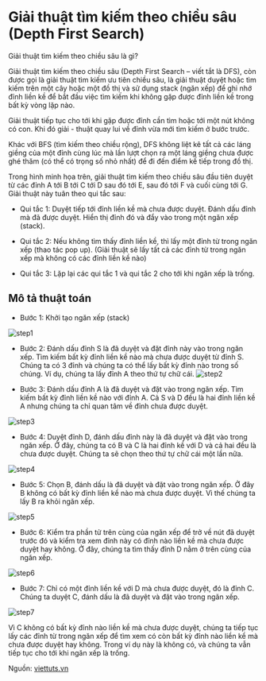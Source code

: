 # Giải thuật tìm kiếm theo chiều sâu (Depth First Search)

Giải thuật tìm kiếm theo chiều sâu là gì?

Giải thuật tìm kiếm theo chiều sâu (Depth First Search – viết tắt là DFS), còn được gọi là giải thuật tìm kiếm ưu tiên chiều sâu, là giải thuật duyệt hoặc tìm kiếm trên một cây hoặc một đồ thị và sử dụng stack (ngăn xếp) để ghi nhớ đỉnh liền kề để bắt đầu việc tìm kiếm khi không gặp được đỉnh liền kề trong bất kỳ vòng lặp nào. 

Giải thuật tiếp tục cho tới khi gặp được đỉnh cần tìm hoặc tới một nút không có con. Khi đó giải - thuật quay lui về đỉnh vừa mới tìm kiếm ở bước trước.

<img src="https://github.com/NamBui2k4/Study/assets/126387062/6a6c27e8-146d-4cb8-9346-7552ea93a803" style="position:absolute; left:3000px">


Khác với BFS (tìm kiếm theo chiều rộng), DFS không liệt kê tất cả các láng giềng của một đỉnh cùng lúc mà lần lượt chọn ra một láng giềng chưa được ghé thăm (có thể có trọng số nhỏ nhất) để đi đến điểm kế tiếp trong đồ thị. 

Trong hình minh họa trên, giải thuật tìm kiếm theo chiều sâu đầu tiên duyệt từ các đỉnh A tới B tới C tới D sau đó tới E, sau đó tới F và cuối cùng tới G. Giải thuật này tuân theo qui tắc sau:

- Qui tắc 1: Duyệt tiếp tới đỉnh liền kề mà chưa được duyệt. Đánh dấu đỉnh mà đã được duyệt. Hiển thị đỉnh đó và đẩy vào trong một ngăn xếp (stack).

- Qui tắc 2: Nếu không tìm thấy đỉnh liền kề, thì lấy một đỉnh từ trong ngăn xếp (thao tác pop up). (Giải thuật sẽ lấy tất cả các đỉnh từ trong ngăn xếp mà không có các đỉnh liền kề nào)

- Qui tắc 3: Lặp lại các qui tắc 1 và qui tắc 2 cho tới khi ngăn xếp là trống.

## Mô tả thuật toán

- Bước 1: Khởi tạo ngăn xếp (stack)

![step1](https://github.com/NamBui2k4/Study/assets/126387062/7896a26b-12c4-40c3-8c57-d1ad61da5b15)

- Bước 2: Đánh dấu đỉnh S là đã duyệt và đặt đỉnh này vào trong ngăn xếp. Tìm kiếm bất kỳ đỉnh liền kề nào mà chưa được duyệt từ đỉnh S. Chúng ta có 3 đỉnh và chúng ta có thể lấy bất kỳ đỉnh nào trong số chúng. Ví dụ, chúng ta lấy đỉnh A theo thứ tự chữ cái.
![step2](https://github.com/NamBui2k4/Study/assets/126387062/595d72d0-37d1-4304-9478-2925d56cc1a0)

- Bước 3: Đánh dấu đỉnh A là đã duyệt và đặt vào trong ngăn xếp. Tìm kiếm bất kỳ đỉnh liền kề nào với đỉnh A. Cả S và D đều là hai đỉnh liền kề A nhưng chúng ta chỉ quan tâm về đỉnh chưa được duyệt.

![step3](https://github.com/NamBui2k4/Study/assets/126387062/68b7f6a5-3cc9-4d7f-99ed-e7199c92b565)


- Bước 4: Duyệt đỉnh D, đánh dấu đỉnh này là đã duyệt và đặt vào trong ngăn xếp. Ở đây, chúng ta có B và C là hai đỉnh kề với D và cả hai đều là chưa được duyệt. Chúng ta sẽ chọn theo thứ tự chữ cái một lần nữa.

![step4](https://github.com/NamBui2k4/Study/assets/126387062/e434cf03-3e06-450c-ae43-58f35f8c0f02)

- Bước 5: Chọn B, đánh dấu là đã duyệt và đặt vào trong ngăn xếp. Ở đây B không có bất kỳ đỉnh liền kề nào mà chưa được duyệt. Vì thế chúng ta lấy B ra khỏi ngăn xếp.

![step5](https://github.com/NamBui2k4/Study/assets/126387062/4aa16142-85d7-4936-a47c-41250381dc88)

- Bước 6: Kiểm tra phần tử trên cùng của ngăn xếp để trở về nút đã duyệt trước đó và kiểm tra xem đỉnh này có đỉnh nào liền kề mà chưa được duyệt hay không. Ở đây, chúng ta tìm thấy đỉnh D nằm ở trên cùng của ngăn xếp.


![step6](https://github.com/NamBui2k4/Study/assets/126387062/9f103844-e65b-4054-a1e9-068a47e11f3c)


- Bước 7: Chỉ có một đỉnh liền kề với D mà chưa được duyệt, đó là đỉnh C. Chúng ta duyệt C, đánh dấu là đã duyệt và đặt vào trong ngăn xếp.

![step7](https://github.com/NamBui2k4/Study/assets/126387062/55e01d9b-5399-4c5d-a040-95964f33c283)

Vì C không có bất kỳ đỉnh nào liền kề mà chưa được duyệt, chúng ta tiếp tục lấy các đỉnh từ trong ngăn xếp để tìm xem có còn bất kỳ đỉnh nào liền kề mà chưa được duyệt hay không. Trong ví dụ này là không có, và chúng ta vẫn tiếp tục cho tới khi ngăn xếp là trống.

Nguồn: [viettuts.vn](https://viettuts.vn/cau-truc-du-lieu-va-giai-thuat/giai-thuat-tim-kiem-theo-chieu-sau-depth-first-search)
